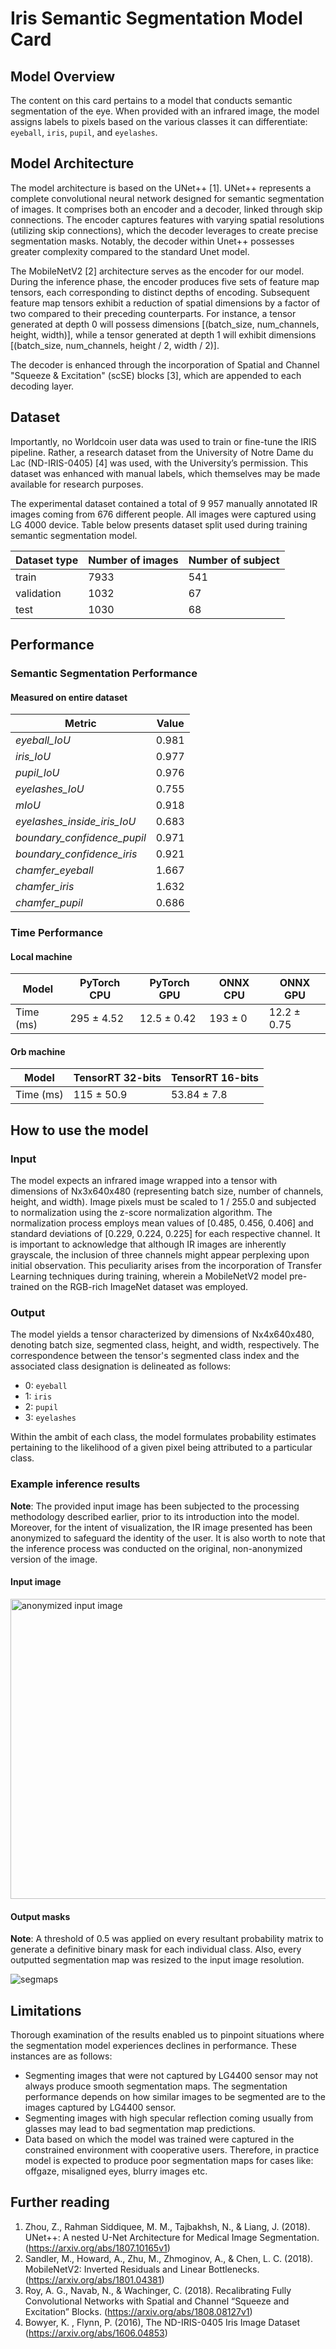# Iris Semantic Segmentation Model Card

## Model Overview

The content on this card pertains to a model that conducts semantic segmentation of the eye. When provided with an infrared image, the model assigns labels to pixels based on the various classes it can differentiate: `eyeball`, `iris`, `pupil`, and `eyelashes`.

## Model Architecture

The model architecture is based on the UNet++ [1]. UNet++ represents a complete convolutional neural network designed for semantic segmentation of images. It comprises both an encoder and a decoder, linked through skip connections. The encoder captures features with varying spatial resolutions (utilizing skip connections), which the decoder leverages to create precise segmentation masks. Notably, the decoder within Unet++ possesses greater complexity compared to the standard Unet model.

The MobileNetV2 [2] architecture serves as the encoder for our model. During the inference phase, the encoder produces five sets of feature map tensors, each corresponding to distinct depths of encoding. Subsequent feature map tensors exhibit a reduction of spatial dimensions by a factor of two compared to their preceding counterparts. For instance, a tensor generated at depth 0 will possess dimensions [(batch_size, num_channels, height, width)], while a tensor generated at depth 1 will exhibit dimensions [(batch_size, num_channels, height / 2, width / 2)].

The decoder is enhanced through the incorporation of Spatial and Channel "Squeeze & Excitation" (scSE) blocks [3], which are appended to each decoding layer.

## Dataset

Importantly, no Worldcoin user data was used to train or fine-tune the IRIS pipeline. Rather, a research dataset from the University of Notre Dame du Lac (ND-IRIS-0405) [4] was used, with the University’s permission. This dataset was enhanced with manual labels, which themselves may be made available for research purposes.

The experimental dataset contained a total of 9 957 manually annotated IR images coming from 676 different people. All images were captured using LG 4000 device. Table below presents dataset split used during training semantic segmentation model.


| **Dataset type**| **Number of images** | **Number of subject** |
|-----------------------------|-----------|-----------|
| train               | 7933     | 541     |
| validation               | 1032     | 67     |
| test               | 1030     | 68     |

## Performance

### Semantic Segmentation Performance

#### Measured on entire dataset

| **Metric**                  | **Value** |
|-----------------------------|-----------|
| _eyeball_IoU_               | 0.981     |
| _iris_IoU_                  | 0.977     |
| _pupil_IoU_                 | 0.976     |
| _eyelashes_IoU_             | 0.755     |
| _mIoU_                      | 0.918     |
| _eyelashes_inside_iris_IoU_ | 0.683     |
| _boundary_confidence_pupil_ | 0.971     |
| _boundary_confidence_iris_  | 0.921     |
| _chamfer_eyeball_           | 1.667     |
| _chamfer_iris_              | 1.632     |
| _chamfer_pupil_             | 0.686     |

### Time Performance

#### Local machine

| Model | PyTorch CPU      | PyTorch GPU       | ONNX CPU        | ONNX GPU          |
|-------|------------------|-------------------|------------------|------------------|
| Time (ms)  | 295  ± 4.52  | 12.5  ± 0.42  | 193  ± 0  | 12.2  ± 0.75  |

#### Orb machine

| Model | TensorRT 32-bits      | TensorRT 16-bits       |
|-------|------------------|-------------------|
| Time (ms)  | 115  ± 50.9  | 53.84  ± 7.8  |

## How to use the model

### Input

The model expects an infrared image wrapped into a tensor with dimensions of Nx3x640x480 (representing batch size, number of channels, height, and width). Image pixels must be scaled to 1 / 255.0 and subjected to normalization using the z-score normalization algorithm. The normalization process employs mean values of [0.485, 0.456, 0.406] and standard deviations of [0.229, 0.224, 0.225] for each respective channel. It is important to acknowledge that although IR images are inherently grayscale, the inclusion of three channels might appear perplexing upon initial observation. This peculiarity arises from the incorporation of Transfer Learning techniques during training, wherein a MobileNetV2 model pre-trained on the RGB-rich ImageNet dataset was employed.

### Output


The model yields a tensor characterized by dimensions of Nx4x640x480, denoting batch size, segmented class, height, and width, respectively. The correspondence between the tensor's segmented class index and the associated class designation is delineated as follows:
 - 0: `eyeball`
 - 1: `iris`
 - 2: `pupil`
 - 3: `eyelashes`

Within the ambit of each class, the model formulates probability estimates pertaining to the likelihood of a given pixel being attributed to a particular class.

### Example inference results

**Note**: The provided input image has been subjected to the processing methodology described earlier, prior to its introduction into the model. Moreover, for the intent of visualization, the IR image presented has been anonymized to safeguard the identity of the user. It is also worth to note that the inference process was conducted on the original, non-anonymized version of the image.

#### Input image

<img src="https://github.com/worldcoin/open-iris/blob/main/docs/model_card/anonymized.png" alt="anonymized input image" width=640 height=480>

#### Output masks

**Note**: A threshold of 0.5 was applied on every resultant probability matrix to generate a definitive binary mask for each individual class. Also, every outputted segmentation map was resized to the input image resolution.

<img src="https://github.com/worldcoin/open-iris/blob/main/docs/model_card/overlayed_segmaps.png" alt="segmaps">

## Limitations

Thorough examination of the results enabled us to pinpoint situations where the segmentation model experiences declines in performance. These instances are as follows:
- Segmenting images that were not captured by LG4400 sensor may not always produce smooth segmentation maps. The segmentation performance depends on how similar images to be segmented are to the images captured by LG4400 sensor.
- Segmenting images with high specular reflection coming usually from glasses may lead to bad segmentation map predictions.
- Data based on which the model was trained were captured in the constrained environment with cooperative users. Therefore, in practice model is expected to produce poor segmentation maps for cases like: offgaze, misaligned eyes, blurry images etc.

## Further reading

1. Zhou, Z., Rahman Siddiquee, M. M., Tajbakhsh, N., & Liang, J. (2018). UNet++: A nested U-Net Architecture for Medical Image Segmentation. (https://arxiv.org/abs/1807.10165v1)
2. Sandler, M., Howard, A., Zhu, M., Zhmoginov, A., & Chen, L. C. (2018). MobileNetV2: Inverted Residuals and Linear Bottlenecks. (https://arxiv.org/abs/1801.04381)
3. Roy, A. G., Navab, N., & Wachinger, C. (2018). Recalibrating Fully Convolutional Networks with Spatial and Channel “Squeeze and Excitation” Blocks. (https://arxiv.org/abs/1808.08127v1)
4. Bowyer, K. , Flynn, P. (2016), The ND-IRIS-0405 Iris Image Dataset (https://arxiv.org/abs/1606.04853)